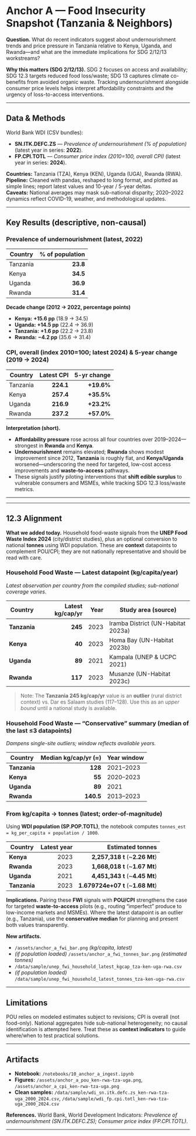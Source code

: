 # Anchor A — Food Insecurity Snapshot (Tanzania & Neighbors)

**Question.** What do recent indicators suggest about undernourishment trends and price pressure in Tanzania relative to Kenya, Uganda, and Rwanda—and what are the immediate implications for SDG 2/12/13 workstreams?

**Why this matters (SDG 2/12/13).** SDG 2 focuses on access and availability; SDG 12.3 targets reduced food loss/waste; SDG 13 captures climate co-benefits from avoided organic waste. Tracking undernourishment alongside consumer price levels helps interpret affordability constraints and the urgency of loss-to-access interventions.

---

## Data & Methods
World Bank WDI (CSV bundles):
- **SN.ITK.DEFC.ZS** — *Prevalence of undernourishment (% of population)* (latest year in series: **2022**).  
- **FP.CPI.TOTL** — *Consumer price index (2010=100, overall CPI)* (latest year in series: **2024**).  

**Countries:** Tanzania (TZA), Kenya (KEN), Uganda (UGA), Rwanda (RWA).  
**Pipeline:** Cleaned with pandas, reshaped to long format, and plotted as simple lines; report latest values and 10-year / 5-year deltas.  
**Caveats:** National averages may mask sub-national disparity; 2020–2022 dynamics reflect COVID-19, weather, and methodological updates.

---

## Key Results (descriptive, non-causal)

### Prevalence of undernourishment (latest, 2022)
| Country | % of population |
|---|---:|
| Tanzania | **23.8** |
| Kenya | **34.5** |
| Uganda | **36.9** |
| Rwanda | **31.4** |

**Decade change (2012 → 2022, percentage points)**
- **Kenya:** **+15.6 pp** (18.9 → 34.5)  
- **Uganda:** **+14.5 pp** (22.4 → 36.9)  
- **Tanzania:** **+1.6 pp** (22.2 → 23.8)  
- **Rwanda:** **−4.2 pp** (35.6 → 31.4)

### CPI, overall (index 2010=100; latest 2024) & 5-year change (2019 → 2024)
| Country | Latest CPI | 5-yr change |
|---|---:|---:|
| Tanzania | **224.1** | **+19.6%** |
| Kenya | **257.4** | **+35.5%** |
| Uganda | **216.9** | **+23.2%** |
| Rwanda | **237.2** | **+57.0%** |

**Interpretation (short).**
- **Affordability pressure** rose across all four countries over 2019–2024—strongest in **Rwanda** and **Kenya**.  
- **Undernourishment** remains elevated; **Rwanda** shows modest improvement since 2012, **Tanzania** is roughly flat, and **Kenya/Uganda** worsened—underscoring the need for targeted, low-cost access improvements and **waste-to-access** pathways.  
- These signals justify piloting interventions that **shift edible surplus** to vulnerable consumers and MSMEs, while tracking SDG 12.3 loss/waste metrics.

---

---

## 12.3 Alignment 

**What we added today.** Household food-waste signals from the **UNEP Food Waste Index 2024** (city/district studies), plus an optional conversion to national **tonnes** using WDI population. These are **context** datapoints to complement POU/CPI; they are not nationally representative and should be read with care.

### Household Food Waste — Latest datapoint (kg/capita/year)
*Latest observation per country from the compiled studies; sub-national coverage varies.*

| Country  | Latest kg/cap/yr | Year | Study area (source) |
|---|---:|---:|---|
| **Tanzania** | **245** | 2023 | Iramba District (UN-Habitat 2023a) |
| **Kenya**    | **40**  | 2023 | Homa Bay (UN-Habitat 2023b) |
| **Uganda**   | **89**  | 2021 | Kampala (UNEP & UCPC 2021) |
| **Rwanda**   | **117** | 2023 | Musanze (UN-Habitat 2023c) |

> Note: The **Tanzania 245 kg/cap/yr** value is an **outlier** (rural district context) vs. Dar es Salaam studies (117–128). Use this as an *upper bound* until a national study is available.

### Household Food Waste — “Conservative” summary (median of the last ≤3 datapoints)
*Dampens single-site outliers; window reflects available years.*

| Country  | Median kg/cap/yr (≈) | Year window |
|---|---:|---|
| **Tanzania** | **128** | 2021–2023 |
| **Kenya**    | **55**  | 2020–2023 |
| **Uganda**   | **89**  | 2021 |
| **Rwanda**   | **140.5** | 2013–2023 |

### From kg/capita → tonnes (latest; order-of-magnitude)
Using **WDI population (SP.POP.TOTL)**, the notebook computes `tonnes_est = kg_per_capita × population / 1000`.

| Country  | Latest year | Estimated tonnes |
|---|---:|---:|
| **Kenya**  | 2023 | **2,257,318 t** (~**2.26 Mt**) |
| **Rwanda** | 2023 | **1,668,018 t** (~**1.67 Mt**) |
| **Uganda** | 2021 | **4,451,343 t** (~**4.45 Mt**) |
| **Tanzania** | 2023 | **1.679724e+07 t** (~**1.68 Mt**) |

**Implications.** Pairing these **FWI** signals with **POU/CPI** strengthens the case for targeted **waste-to-access** pilots (e.g., routing “imperfect” produce to low-income markets and MSMEs). Where the latest datapoint is an outlier (e.g., Tanzania), use the **conservative median** for planning and present both values transparently.

**New artifacts.**  
- `/assets/anchor_a_fwi_bar.png` *(kg/capita, latest)*  
- *(if population loaded)* `/assets/anchor_a_fwi_tonnes_bar.png` *(estimated tonnes)*  
- `/data/sample/unep_fwi_household_latest_kgcap_tza-ken-uga-rwa.csv`  
- *(if population loaded)* `/data/sample/unep_fwi_household_latest_tonnes_tza-ken-uga-rwa.csv`

---

## Limitations
POU relies on modeled estimates subject to revisions; CPI is overall (not food-only). National aggregates hide sub-national heterogeneity; no causal identification is attempted here. Treat these as **context indicators** to guide where/when to test practical solutions.

---

## Artifacts
- **Notebook:** `/notebooks/10_anchor_a_ingest.ipynb`  
- **Figures:** `/assets/anchor_a_pou_ken-rwa-tza-uga.png`, `/assets/anchor_a_cpi_ken-rwa-tza-uga.png`  
- **Clean samples:** `/data/sample/wdi_sn.itk.defc.zs_ken-rwa-tza-uga_2000_2024.csv`, `/data/sample/wdi_fp.cpi.totl_ken-rwa-tza-uga_2000_2024.csv`

**References.** World Bank, World Development Indicators: *Prevalence of undernourishment (SN.ITK.DEFC.ZS); Consumer price index (FP.CPI.TOTL)*.

---

